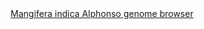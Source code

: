 <div id="Mangifera_indica_Alphonso_genome_browser" align="center">
  <a href="https://ink-blot.github.io/?sessionURL=blob:zZVbb6M4FID_yspPuxIhXEKAvIXcb9MkLW2S0SgyxoATwAQbSFL1v6.baWa02mrbrvZSCSEwx5xz_H2GR1DinBGaghbQZNWQDSABFtHqFiZZjL_ABDPQCmDMsARyHOAcpwiD1iMIIOPQXU7FxIjzjLXqdR8GtRCnNCGIyUyXYVZjtOARFqE1TYYJPNMUVkxGNBHBHNZhnEU0ZbQOEcKM1ZR6htNwW0Fxuj7bXl6Jt0kRc3LJuhVFiMJ8OYCiWpL6.PhGIe_JHJpDfT_Tso1xXKRWT3X5.nQLad9zzvfoYXdTTQ.dpT9fTcaDgJG7Encbsd2OSFMZJcMvYZFndce0.qx_4p2jM.OoCpuuA_cZQUu2CLKy74zbd_PS2qE41c6xbsB4fFrwOXZG7d2oMzp6oiECniQQU1SIZQcoylWzZUiK1ZAahl17vjIk27BF2zkloPX1mwR4DtFeRH99BPyUCTaA4UNxwSQBmvs4B62arSimatua0TAbim2rT9IjKPL4H4aXwFTQIFvsE771KZcZzbngFAaBLodnUU9A4gs7kfjt4E9EVmvv6ezssJ3G26HJB2S22URdlJ70KAqsTDfX3lhbrAo26q3ivZM3H9aO0kEwUBpqQVc9mXtEdPTu1gOaJ5CL0Ochcf9CFqYp5ZA_71cJRJiEkYgxFQkgGlPBGeSh96si_SIO1VB.E0ElYcQjMeGnB5GSVqCla0azof5QQ_93VPixe2.XS0uzVNvSt.pW4OfiE.JvWZoxWXQjlyj4kxkfnvuJRNmMyKkM4_vpyH6AuGudblflkU2okuPCQMclnK1oGakasfrG8awOlJvxon_YucP0xmjOx.4fRfn4Kl69ESM_tSlhTmDKX9VBNW1T.wuBXjRp_C.aPION_7Yor83.RKosUAR5x56ykTLxDtxbdtHgvPH8Ae6aRVYGO3dz09ZdcuRT0lcOaNp077pr6p.Xc2i7O.1Dqry6kh.XRW0oTfNtW4z_0BbZg8k7tHgJ.0T8SU9b41zd4AweE4VOHHcfepUeVf79ik_CsAcLczZhqTGjljvrN93FGPWGQ.5XmPqr9UZ09Bb_69pcQX._vf5MYhKmCb6gfuHWfPr29Ds-">Mangifera indica Alphonso genome browser</a>
</div>
